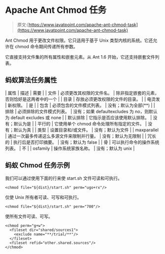 # Apache Ant Chmod 任务

> 原文:[https://www.javatpoint.com/apache-ant-chmod-task](https://www.javatpoint.com/apache-ant-chmod-task)

Ant Chmod 用于更改文件权限。它只适用于基于 Unix 类型内核的系统。它还允许在 chmod 命令期间传递所有参数。

它直接支持文件集的所有属性和嵌套元素。从 Ant 1.6 开始，它还支持嵌套文件列表。

## 蚂蚁算法任务属性

| 属性 | 描述 | 需要 |
| 文件 | 必须更改其权限的文件名。 | 除非指定嵌套的<fileset>元素，否则恰好是这两者中的一个</fileset> |
| 目录 | 存放必须更改权限的文件的目录。 |
| 电烫发 | 新权限。 | 是 |
| 包含 | 必须包含的文件模式列表。 | 没有；默认为全部(**) |
| 排除 | 必须排除的文件模式列表。 | 没有；如果 defaultexcludes 为 no，则默认为 default excludes 或 none |
| 默认排除 | 它指示是否应该使用默认排除。 | 没有；默认为是 |
| 平行的 | 它使用单个 chmod 命令处理所有指定的文件。 | 没有；默认为真 |
| 类型 | 设置目录和/或文件。 | 没有；默认为文件 |
| maxparallel | 通过一次最多传递这么多源文件来限制并行量。 | 没有；默认为无限制 |
| 冗长的 | 执行后是否打印摘要。 | 没有；默认为 false |
| 骨 | 可以执行命令的操作系统列表。 | 不 |
| osfamily | 操作系统家族名称。 | 没有；默认为 unix |

## 蚂蚁 Chmod 任务示例

我们可以通过使用下面的行来使 start.sh 文件可读和可执行。

```
<chmod file="${dist}/start.sh" perm="ugo+rx"/>

```

仅使 Unix 所有者可读、可写和可执行。

```
<chmod file="${dist}/start.sh" perm="700"/>

```

使所有文件可读、可写。

```
<chmod perm="g+w">
  <fileset dir="shared/sources1">
    <exclude name="**/trial/**"/>
  </fileset>
  <fileset refid="other.shared.sources"/>
</chmod>

```